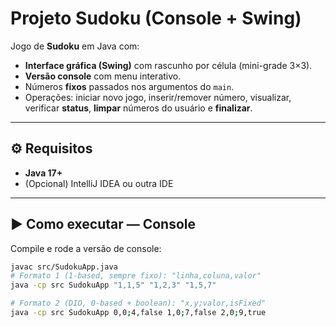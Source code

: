 # Projeto Sudoku (Console + Swing)

Jogo de **Sudoku** em Java com:
- **Interface gráfica (Swing)** com rascunho por célula (mini-grade 3×3).
- **Versão console** com menu interativo.
- Números **fixos** passados nos argumentos do `main`.
- Operações: iniciar novo jogo, inserir/remover número, visualizar, verificar **status**, **limpar** números do usuário e **finalizar**.

---

## ⚙️ Requisitos
- **Java 17+**
- (Opcional) IntelliJ IDEA ou outra IDE

---

## ▶️ Como executar — Console

Compile e rode a versão de console:

```bash
javac src/SudokuApp.java
# Formato 1 (1-based, sempre fixo): "linha,coluna,valor"
java -cp src SudokuApp "1,1,5" "1,2,3" "1,5,7"

# Formato 2 (DIO, 0-based + boolean): "x,y;valor,isFixed"
java -cp src SudokuApp 0,0;4,false 1,0;7,false 2,0;9,true
